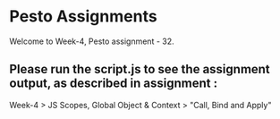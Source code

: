 # Pesto Assignments  

Welcome to Week-4, Pesto assignment - 32.

## Please run the script.js to see the assignment output, as described in assignment :
Week-4 > JS Scopes, Global Object & Context  > "Call, Bind and Apply"